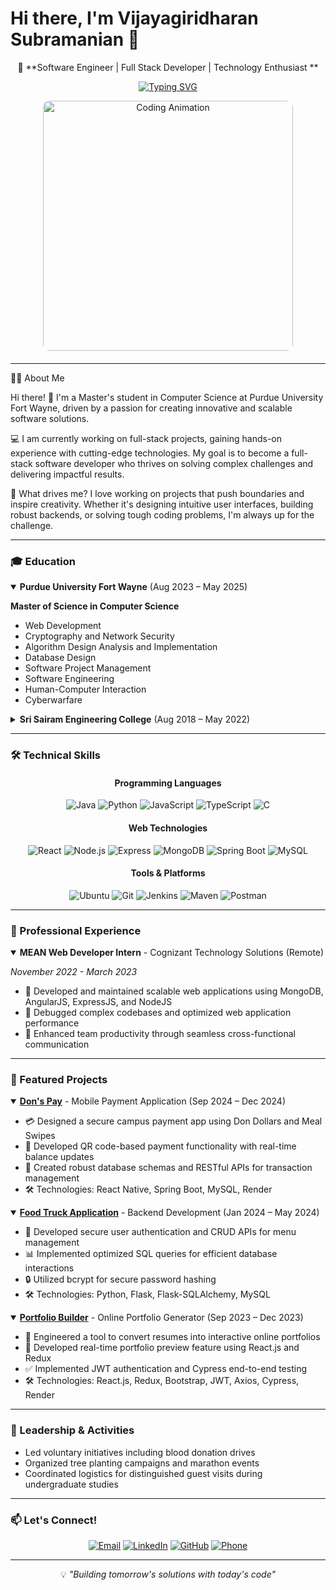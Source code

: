# Hi there, I'm Vijayagiridharan Subramanian 👋

<div align="center">

🚀 **Software Engineer | Full Stack Developer | Technology Enthusiast **

[![Typing SVG](https://readme-typing-svg.herokuapp.com?font=Fira+Code&pause=1000&color=2196F3&center=true&vCenter=true&width=435&lines=MS+CS+Student+at+Purdue+University;Full+Stack+Developer;Software+Engineer)](https://git.io/typing-svg)

<div align="center" style="margin-bottom: 20px;">
  <img src="https://media.giphy.com/media/Y4ak9Ki2GZCbJxAnJD/giphy.gif" alt="Coding Animation" width="400px" style="display: block; margin: auto; border-radius: 10px;"/>
</div>
</div>

---

👨‍💻 About Me

Hi there! 👋 I'm a Master's student in Computer Science at Purdue University Fort Wayne, driven by a passion for creating innovative and scalable software solutions.

💻 I am currently working on full-stack projects, gaining hands-on experience with cutting-edge technologies. My goal is to become a full-stack software developer who thrives on solving complex challenges and delivering impactful results.

🌟 What drives me?
I love working on projects that push boundaries and inspire creativity. Whether it's designing intuitive user interfaces, building robust backends, or solving tough coding problems, I'm always up for the challenge.


---

### 🎓 Education

<details open>
<summary><b>Purdue University Fort Wayne</b> (Aug 2023 – May 2025)</summary>

**Master of Science in Computer Science**
- Web Development
- Cryptography and Network Security
- Algorithm Design Analysis and Implementation
- Database Design
- Software Project Management
- Software Engineering
- Human-Computer Interaction
- Cyberwarfare

</details>

<details>
<summary><b>Sri Sairam Engineering College</b> (Aug 2018 – May 2022)</summary>

**Bachelor of Engineering in Electronics and Communication**
- Problem Solving and Python Programming
- Cloud Computing
- Data Structures in C
- Machine Learning Techniques

</details>

---

### 🛠️ Technical Skills

<div align="center">

#### Programming Languages
![Java](https://img.shields.io/badge/Java-007396?style=for-the-badge&logo=java&logoColor=white)
![Python](https://img.shields.io/badge/Python-3776AB?style=for-the-badge&logo=python&logoColor=white)
![JavaScript](https://img.shields.io/badge/JavaScript-F7DF1E?style=for-the-badge&logo=javascript&logoColor=black)
![TypeScript](https://img.shields.io/badge/TypeScript-3178C6?style=for-the-badge&logo=typescript&logoColor=white)
![C](https://img.shields.io/badge/C-A8B9CC?style=for-the-badge&logo=c&logoColor=black)

#### Web Technologies
![React](https://img.shields.io/badge/React-61DAFB?style=for-the-badge&logo=react&logoColor=black)
![Node.js](https://img.shields.io/badge/Node.js-339933?style=for-the-badge&logo=node.js&logoColor=white)
![Express](https://img.shields.io/badge/Express-000000?style=for-the-badge&logo=express&logoColor=white)
![MongoDB](https://img.shields.io/badge/MongoDB-47A248?style=for-the-badge&logo=mongodb&logoColor=white)
![Spring Boot](https://img.shields.io/badge/Spring%20Boot-6DB33F?style=for-the-badge&logo=spring-boot&logoColor=white)
![MySQL](https://img.shields.io/badge/MySQL-4479A1?style=for-the-badge&logo=mysql&logoColor=white)

#### Tools & Platforms
![Ubuntu](https://img.shields.io/badge/Ubuntu-E95420?style=for-the-badge&logo=ubuntu&logoColor=white)
![Git](https://img.shields.io/badge/Git-F05032?style=for-the-badge&logo=git&logoColor=white)
![Jenkins](https://img.shields.io/badge/Jenkins-D24939?style=for-the-badge&logo=jenkins&logoColor=white)
![Maven](https://img.shields.io/badge/Maven-C71A36?style=for-the-badge&logo=apache-maven&logoColor=white)
![Postman](https://img.shields.io/badge/Postman-FF6C37?style=for-the-badge&logo=postman&logoColor=white)

</div>

---

### 💼 Professional Experience

<details open>
<summary><b>MEAN Web Developer Intern</b> - Cognizant Technology Solutions (Remote)</summary>

*November 2022 - March 2023*

- 🔨 Developed and maintained scalable web applications using MongoDB, AngularJS, ExpressJS, and NodeJS
- 🚀 Debugged complex codebases and optimized web application performance
- 👥 Enhanced team productivity through seamless cross-functional communication

</details>

---
### 🌟 Featured Projects

<details open>
<summary><b><a href="https://github.com/Vijayagiridharan/Don-s-Pay">Don's Pay</a></b> - Mobile Payment Application (Sep 2024 – Dec 2024)</summary>
<ul>
  <li>💳 Designed a secure campus payment app using Don Dollars and Meal Swipes</li>
  <li>📱 Developed QR code-based payment functionality with real-time balance updates</li>
  <li>🔐 Created robust database schemas and RESTful APIs for transaction management</li>
  <li>🛠️ Technologies: React Native, Spring Boot, MySQL, Render</li>
</ul>
</details>

<details open>
<summary><b><a href="https://github.com/Vijayagiridharan/Food-Truck-Application-API-">Food Truck Application</a></b> - Backend Development (Jan 2024 – May 2024)</summary>
<ul>
  <li>🚀 Developed secure user authentication and CRUD APIs for menu management</li>
  <li>📊 Implemented optimized SQL queries for efficient database interactions</li>
  <li>🔒 Utilized bcrypt for secure password hashing</li>
  <li>🛠️ Technologies: Python, Flask, Flask-SQLAlchemy, MySQL</li>
</ul>
</details>

<details open>
<summary><b><a href="https://github.com/Vijayagiridharan/portfolio-builder">Portfolio Builder</a></b> - Online Portfolio Generator (Sep 2023 – Dec 2023)</summary>
<ul>
  <li>🎨 Engineered a tool to convert resumes into interactive online portfolios</li>
  <li>🔄 Developed real-time portfolio preview feature using React.js and Redux</li>
  <li>✅ Implemented JWT authentication and Cypress end-to-end testing</li>
  <li>🛠️ Technologies: React.js, Redux, Bootstrap, JWT, Axios, Cypress, Render</li>
</ul>
</details>


---

### 🌱 Leadership & Activities

- Led voluntary initiatives including blood donation drives
- Organized tree planting campaigns and marathon events
- Coordinated logistics for distinguished guest visits during undergraduate studies

---

### 📫 Let's Connect!

<div align="center">

[![Email](https://img.shields.io/badge/Email-D14836?style=for-the-badge&logo=gmail&logoColor=white)](mailto:vvijayagiridharan@gmail.com)
[![LinkedIn](https://img.shields.io/badge/LinkedIn-0077B5?style=for-the-badge&logo=linkedin&logoColor=white)](https://www.linkedin.com/in/vijayagiridharan-subramanian-62227518b/)
[![GitHub](https://img.shields.io/badge/GitHub-100000?style=for-the-badge&logo=github&logoColor=white)](https://github.com/Vijayagiridharan)
[![Phone](https://img.shields.io/badge/Phone-260--804--2802-green?style=for-the-badge&logo=phone&logoColor=white)](tel:+12608042802)

</div>

---

<div align="center">
  
💡 *"Building tomorrow's solutions with today's code"*

</div>

